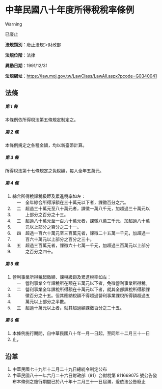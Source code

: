 # 中華民國八十年度所得稅稅率條例


> [!WARNING]
> 已廢止


**法規類別**：廢止法規＞財政部

**法規位階**：法律

**異動日期**：1991/12/31  

**法規網址**：https://law.moj.gov.tw/LawClass/LawAll.aspx?pcode=G0340041



## 法條
##### 第 1 條
本條例依所得稅法第五條規定制定之。

##### 第 2 條
本條例規定之各種金額，均以新臺幣計算。

##### 第 3 條
所得稅法第十七條規定之免稅額，每人全年五萬元。

##### 第 4 條
1. 綜合所得稅課稅級距及累進稅率如左：  
　一　全年綜合所得淨額在三十萬元以下者，課徵百分之六。
1. 　二　超過三十萬元至八十萬元者，課徵一萬八千元，加超過三十萬元以
1. 　　　上部分之百分之十三。
1. 　三　超過八十萬元至一百六十萬元者，課徵八萬三千元，加超過八十萬
1. 　　　元以上部分之百分之二十一。
1. 　四　超過一百六十萬元至三百萬元者，課徵二十五萬一千元，加超過一
1. 　　　百六十萬元以上部分之百分之三十。
1. 　五　超過三百萬元者，課徵六十七萬一千元，加超過三百萬元以上部分
1. 　　　之百分之四十。

##### 第 5 條
1. 營利事業所得稅起徵額、課稅級距及累進稅率如左：  
　一　營利事業全年課稅所在額在五萬元以下者，免徵營利事業所得稅。
1. 　二　營利事業全年課稅所得額在十萬元以下者，就其全部課稅所得額課
1. 　　　徵百分之十五。但其應納稅額不得超過營利事業課稅所得額超過五
1. 　　　萬元以上部分之半數。
1. 　三　超過十萬元以上者，就其超過額課徵百分之二十五。

##### 第 6 條
1. 本條例施行期間，自中華民國八十年一月一日起，至同年十二月三十一日
1. 止。

## 沿革
1. 中華民國七十九年十二月二十九日總統令制定公布
1. 中華民國八十一年六月二十六日財政部（81）台財稅第 811669075  號公告發布本條例之施行期間已於八十年十二月三十一日屆滿，爰依法公告廢止
